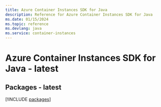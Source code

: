 ```yaml
---
title: Azure Container Instances SDK for Java
description: Reference for Azure Container Instances SDK for Java
ms.date: 01/15/2024
ms.topic: reference
ms.devlang: java
ms.service: container-instances
---
```

# Azure Container Instances SDK for Java - latest
## Packages - latest
[!INCLUDE [packages](container-instances-index.md)]